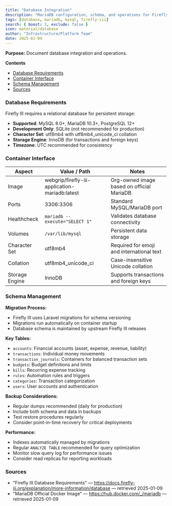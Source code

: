 ```yaml
---
title: "Database Integration"
description: "MariaDB configuration, schema, and operations for Firefly III."
tags: [database, mariadb, mysql, firefly-iii]
search: { boost: 3, exclude: false }
icon: material/database
author: "Infrastructure/Platform Team"
date: 2025-01-09
---
```


**Purpose:** Document database integration and operations.

**Contents**
- [Database Requirements](#database-requirements)
- [Container Interface](#container-interface)
- [Schema Management](#schema-management)
- [Sources](#sources)

### Database Requirements

Firefly III requires a relational database for persistent storage:

- **Supported**: MySQL 8.0+, MariaDB 10.3+, PostgreSQL 12+
- **Development Only**: SQLite (not recommended for production)
- **Character Set**: utf8mb4 with utf8mb4_unicode_ci collation
- **Storage Engine**: InnoDB (for transactions and foreign keys)
- **Timezone**: UTC recommended for consistency

### Container Interface

| Aspect | Value / Path | Notes |
|-------|---------------|-------|
| Image | webgrip/firefly-iii-application-mariadb:latest | Org-owned image based on official MariaDB |
| Ports | 3306:3306 | Standard MySQL/MariaDB port |
| Healthcheck | `mariadb --execute="SELECT 1"` | Validates database connectivity |
| Volumes | `/var/lib/mysql` | Persistent data storage |
| Character Set | utf8mb4 | Required for emoji and international text |
| Collation | utf8mb4_unicode_ci | Case-insensitive Unicode collation |
| Storage Engine | InnoDB | Supports transactions and foreign keys |

### Schema Management

**Migration Process:**
- Firefly III uses Laravel migrations for schema versioning
- Migrations run automatically on container startup
- Database schema is maintained by upstream Firefly III releases

**Key Tables:**
- `accounts`: Financial accounts (asset, expense, revenue, liability)
- `transactions`: Individual money movements  
- `transaction_journals`: Containers for balanced transaction sets
- `budgets`: Budget definitions and limits
- `bills`: Recurring expense tracking
- `rules`: Automation rules and triggers
- `categories`: Transaction categorization
- `users`: User accounts and authentication

**Backup Considerations:**
- Regular dumps recommended (daily for production)
- Include both schema and data in backups
- Test restore procedures regularly
- Consider point-in-time recovery for critical deployments

**Performance:**
- Indexes automatically managed by migrations
- Regular `ANALYZE TABLE` recommended for query optimization
- Monitor slow query log for performance issues
- Consider read replicas for reporting workloads

### Sources
- "Firefly III Database Requirements" — https://docs.firefly-iii.org/explanation/more-information/database — retrieved 2025-01-09
- "MariaDB Official Docker Image" — https://hub.docker.com/_/mariadb — retrieved 2025-01-09

<!-- ai-docs-metadata
{"last_audit":"2025-01-09","fingerprints":{"sources":{"https://docs.firefly-iii.org/explanation/more-information/database":"sha256:pending","https://hub.docker.com/_/mariadb":"sha256:pending"},"sections":{"database-integration":"sha256:pending"}}}
-->